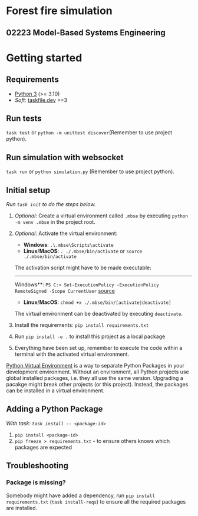 # Forest fire simulation

## 02223 Model-Based Systems Engineering

# Getting started

## Requirements

* [Python 3](https://www.python.org/downloads/) (>= 3.10)
* _Soft_: [taskfile.dev](https://taskfile.dev/installation/) >=3

## Run tests
`task test` or `python -m unittest discover`(Remember to use project python).

## Run simulation with websocket
`task run` or `python simulation.py` (Remember to use project python).

## Initial setup

_Run `task init` to do the steps below._

1. _Optional_: Create a virtual environment called `.mbse` by executing `python -m venv .mbse` in the project root.
2. _Optional_: Activate the virtual environment:
    * **Windows**: `.\.mbse\Scripts\activate`
    * **Linux**/**MacOS**: `. ./.mbse/bin/activate` or `source ./.mbse/bin/activate`

   The activation script might have to be made executable:
    * **
      Windows**: `PS C:> Set-ExecutionPolicy -ExecutionPolicy RemoteSigned -Scope CurrentUser` [source](https://docs.python.org/3/library/venv.html#venv-def)
    * **Linux**/**MacOS**: `chmod +x ./.mbse/bin/[activate|deactivate]`

   The virtual environment can be deactivated by executing `deactivate`.
3. Install the requirements: `pip install requirements.txt`
4. Run `pip install -e .` to install this project as a local package
5. Everything have been set up, remember to execute the code within a terminal with the activated virtual environment.

[Python Virtual Environment](https://docs.python.org/3/library/venv.html) is a way to separate Python Packages in your
development environment. Without an environment, all Python projects use global installed packages, i.e. they all use
the same version. Upgrading a pacakge might break other projects (or this project). Instead, the packages can be
installed in a virtual environment.

## Adding a Python Package
_With task: `task install -- <package-id>`_
1. `pip install <package-id>`
2. `pip freeze > requirements.txt` - to ensure others knows which packages are expected

## Troubleshooting

### Package is missing?

Somebody might have added a dependency, run `pip install requirements.txt` (`task install-reqs`) to ensure all the required packages are
installed.
